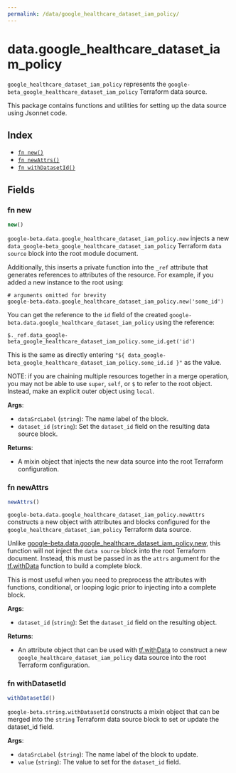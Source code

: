 ```yaml
---
permalink: /data/google_healthcare_dataset_iam_policy/
---
```


# data.google_healthcare_dataset_iam_policy

`google_healthcare_dataset_iam_policy` represents the `google-beta_google_healthcare_dataset_iam_policy` Terraform data source.



This package contains functions and utilities for setting up the data source using Jsonnet code.


## Index

* [`fn new()`](#fn-new)
* [`fn newAttrs()`](#fn-newattrs)
* [`fn withDatasetId()`](#fn-withdatasetid)

## Fields

### fn new

```ts
new()
```


`google-beta.data.google_healthcare_dataset_iam_policy.new` injects a new `data_google-beta_google_healthcare_dataset_iam_policy` Terraform `data source`
block into the root module document.

Additionally, this inserts a private function into the `_ref` attribute that generates references to attributes of the
resource. For example, if you added a new instance to the root using:

    # arguments omitted for brevity
    google-beta.data.google_healthcare_dataset_iam_policy.new('some_id')

You can get the reference to the `id` field of the created `google-beta.data.google_healthcare_dataset_iam_policy` using the reference:

    $._ref.data_google-beta_google_healthcare_dataset_iam_policy.some_id.get('id')

This is the same as directly entering `"${ data_google-beta_google_healthcare_dataset_iam_policy.some_id.id }"` as the value.

NOTE: if you are chaining multiple resources together in a merge operation, you may not be able to use `super`, `self`,
or `$` to refer to the root object. Instead, make an explicit outer object using `local`.

**Args**:
  - `dataSrcLabel` (`string`): The name label of the block.
  - `dataset_id` (`string`): Set the `dataset_id` field on the resulting data source block.

**Returns**:
- A mixin object that injects the new data source into the root Terraform configuration.


### fn newAttrs

```ts
newAttrs()
```


`google-beta.data.google_healthcare_dataset_iam_policy.newAttrs` constructs a new object with attributes and blocks configured for the `google_healthcare_dataset_iam_policy`
Terraform data source.

Unlike [google-beta.data.google_healthcare_dataset_iam_policy.new](#fn-new), this function will not inject the `data source`
block into the root Terraform document. Instead, this must be passed in as the `attrs` argument for the
[tf.withData](https://github.com/tf-libsonnet/core/tree/main/docs#fn-withdata) function to build a complete block.

This is most useful when you need to preprocess the attributes with functions, conditional, or looping logic prior to
injecting into a complete block.

**Args**:
  - `dataset_id` (`string`): Set the `dataset_id` field on the resulting object.

**Returns**:
  - An attribute object that can be used with [tf.withData](https://github.com/tf-libsonnet/core/tree/main/docs#fn-withdata) to construct a new `google_healthcare_dataset_iam_policy` data source into the root Terraform configuration.


### fn withDatasetId

```ts
withDatasetId()
```

`google-beta.string.withDatasetId` constructs a mixin object that can be merged into the `string`
Terraform data source block to set or update the dataset_id field.



**Args**:
  - `dataSrcLabel` (`string`): The name label of the block to update.
  - `value` (`string`): The value to set for the `dataset_id` field.
